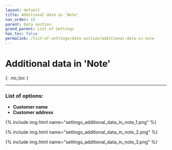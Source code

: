 ```yaml
---
layout: default
title: Additional data in 'Note'
nav_order: 15
parent: Data section
grand_parent: List of Settings
has_toc: false
permalink: /list-of-settings/data-section/additional-data-in-note
---
```


# Additional data in 'Note'
{: .no_toc }

---

### List of options:
- **Customer name**
- **Customer address**

{% include img.html name="settings_additional_data_in_note_1.png" %}

{% include img.html name="settings_additional_data_in_note_2.png" %}

{% include img.html name="settings_additional_data_in_note_3.png" %}
